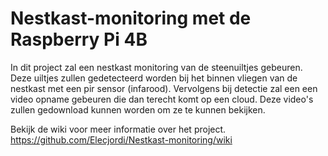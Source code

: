 # Nestkast-monitoring met de Raspberry Pi 4B
In dit project zal een nestkast monitoring van de steenuiltjes gebeuren. Deze uiltjes zullen gedetecteerd worden bij het binnen vliegen van de nestkast met een pir sensor (infarood). Vervolgens bij detectie zal een een video opname gebeuren die dan terecht komt op een cloud. Deze video's zullen gedownload kunnen worden om ze te kunnen bekijken.

Bekijk de wiki voor meer informatie over het project.
https://github.com/Elecjordi/Nestkast-monitoring/wiki 
